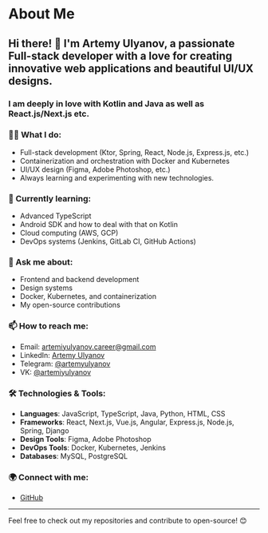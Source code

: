 # About Me

## Hi there! 👋 I'm Artemy Ulyanov, a passionate Full-stack developer with a love for creating innovative web applications and beautiful UI/UX designs.
### I am deeply in love with Kotlin and Java as well as React.js/Next.js etc. 

### 🧑‍💻 What I do:
- Full-stack development (Ktor, Spring, React, Node.js, Express.js, etc.)
- Containerization and orchestration with Docker and Kubernetes
- UI/UX design (Figma, Adobe Photoshop, etc.)
- Always learning and experimenting with new technologies.

### 🌱 Currently learning:
- Advanced TypeScript
- Android SDK and how to deal with that on Kotlin
- Cloud computing (AWS, GCP)
- DevOps systems (Jenkins, GitLab CI, GitHub Actions)

### 💬 Ask me about:
- Frontend and backend development
- Design systems
- Docker, Kubernetes, and containerization
- My open-source contributions

### 📫 How to reach me:
- Email: artemiyulyanov.career@gmail.com
- LinkedIn: [Artemy Ulyanov](https://www.linkedin.com/in/artemy-ulyanov-737814285)
- Telegram: [@artemyulyanov](https://t.me/artemyulyanov)
- VK: [@artemiyulyanov](https://vk.com/artemiyulyanov)

### 🛠️ Technologies & Tools:
- **Languages**: JavaScript, TypeScript, Java, Python, HTML, CSS
- **Frameworks**: React, Next.js, Vue.js, Angular, Express.js, Node.js, Spring, Django
- **Design Tools**: Figma, Adobe Photoshop
- **DevOps Tools**: Docker, Kubernetes, Jenkins
- **Databases**: MySQL, PostgreSQL

### 🌍 Connect with me:
- [GitHub](https://github.com/artemiyulyanov)

---

Feel free to check out my repositories and contribute to open-source! 😊
